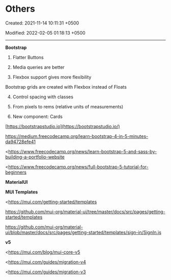 # Others

Created: 2021-11-14 10:11:31 +0500

Modified: 2022-02-05 01:18:13 +0500

---

**Bootstrap**

1.  Flatter Buttons

2.  Media queries are better

3.  Flexbox support gives more flexibility

Bootstrap grids are created with Flexbox instead of Floats

4.  Control spacing with classes

5.  From pixels to rems (relative units of measurements)

6.  New component: Cards



[https://bootstrapstudio.io](https://bootstrapstudio.io/)

<https://medium.freecodecamp.org/learn-bootstrap-4-in-5-minutes-da94728efe41>

<https://www.freecodecamp.org/news/learn-bootstrap-5-and-sass-by-building-a-portfolio-website

<https://www.freecodecamp.org/news/full-bootstrap-5-tutorial-for-beginners



**MaterialUI**

**MUI Templates**

<https://mui.com/getting-started/templates

<https://github.com/mui-org/material-ui/tree/master/docs/src/pages/getting-started/templates>

<https://github.com/mui-org/material-ui/blob/master/docs/src/pages/getting-started/templates/sign-in/SignIn.js>



**v5**

<https://mui.com/blog/mui-core-v5

<https://mui.com/guides/migration-v4

<https://mui.com/guides/migration-v3
